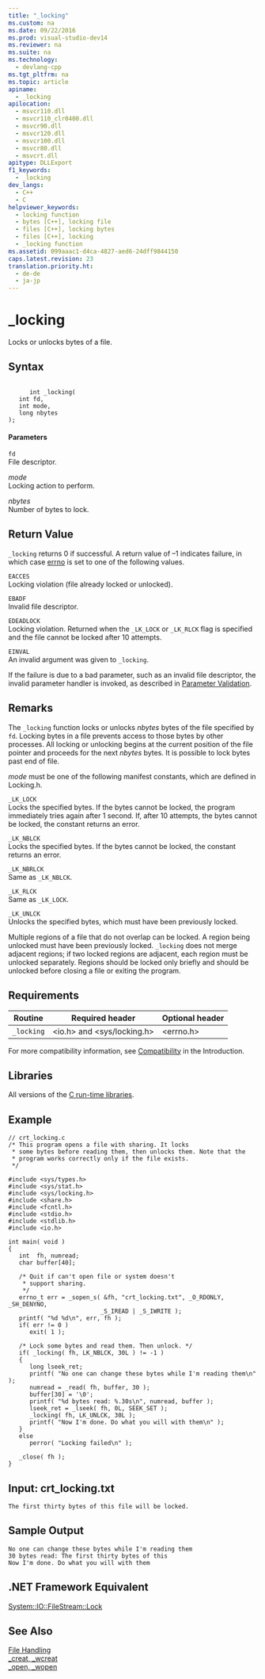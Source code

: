 ```yaml
---
title: "_locking"
ms.custom: na
ms.date: 09/22/2016
ms.prod: visual-studio-dev14
ms.reviewer: na
ms.suite: na
ms.technology: 
  - devlang-cpp
ms.tgt_pltfrm: na
ms.topic: article
apiname: 
  - _locking
apilocation: 
  - msvcr110.dll
  - msvcr110_clr0400.dll
  - msvcr90.dll
  - msvcr120.dll
  - msvcr100.dll
  - msvcr80.dll
  - msvcrt.dll
apitype: DLLExport
f1_keywords: 
  - _locking
dev_langs: 
  - C++
  - C
helpviewer_keywords: 
  - locking function
  - bytes [C++], locking file
  - files [C++], locking bytes
  - files [C++], locking
  - _locking function
ms.assetid: 099aaac1-d4ca-4827-aed6-24dff9844150
caps.latest.revision: 23
translation.priority.ht: 
  - de-de
  - ja-jp
---
```

# _locking
Locks or unlocks bytes of a file.  
  
## Syntax  
  
```  
  
      int _locking(  
   int fd,  
   int mode,  
   long nbytes   
);  
```  
  
#### Parameters  
 `fd`  
 File descriptor.  
  
 *mode*  
 Locking action to perform.  
  
 *nbytes*  
 Number of bytes to lock.  
  
## Return Value  
 `_locking` returns 0 if successful. A return value of –1 indicates failure, in which case [errno](../vs140/errno--_doserrno--_sys_errlist--and-_sys_nerr.md) is set to one of the following values.  
  
 `EACCES`  
 Locking violation (file already locked or unlocked).  
  
 `EBADF`  
 Invalid file descriptor.  
  
 `EDEADLOCK`  
 Locking violation. Returned when the `_LK_LOCK` or `_LK_RLCK` flag is specified and the file cannot be locked after 10 attempts.  
  
 `EINVAL`  
 An invalid argument was given to `_locking`.  
  
 If the failure is due to a bad parameter, such as an invalid file descriptor, the invalid parameter handler is invoked, as described in [Parameter Validation](../vs140/parameter-validation.md).  
  
## Remarks  
 The `_locking` function locks or unlocks *nbytes* bytes of the file specified by `fd`. Locking bytes in a file prevents access to those bytes by other processes. All locking or unlocking begins at the current position of the file pointer and proceeds for the next *nbytes* bytes. It is possible to lock bytes past end of file.  
  
 *mode* must be one of the following manifest constants, which are defined in Locking.h.  
  
 `_LK_LOCK`  
 Locks the specified bytes. If the bytes cannot be locked, the program immediately tries again after 1 second. If, after 10 attempts, the bytes cannot be locked, the constant returns an error.  
  
 `_LK_NBLCK`  
 Locks the specified bytes. If the bytes cannot be locked, the constant returns an error.  
  
 `_LK_NBRLCK`  
 Same as `_LK_NBLCK`.  
  
 `_LK_RLCK`  
 Same as `_LK_LOCK`.  
  
 `_LK_UNLCK`  
 Unlocks the specified bytes, which must have been previously locked.  
  
 Multiple regions of a file that do not overlap can be locked. A region being unlocked must have been previously locked. `_locking` does not merge adjacent regions; if two locked regions are adjacent, each region must be unlocked separately. Regions should be locked only briefly and should be unlocked before closing a file or exiting the program.  
  
## Requirements  
  
|Routine|Required header|Optional header|  
|-------------|---------------------|---------------------|  
|`_locking`|<io.h> and <sys/locking.h>|<errno.h>|  
  
 For more compatibility information, see [Compatibility](../vs140/compatibility.md) in the Introduction.  
  
## Libraries  
 All versions of the [C run-time libraries](../vs140/crt-library-features.md).  
  
## Example  
  
```  
// crt_locking.c  
/* This program opens a file with sharing. It locks  
 * some bytes before reading them, then unlocks them. Note that the  
 * program works correctly only if the file exists.  
 */  
  
#include <sys/types.h>  
#include <sys/stat.h>  
#include <sys/locking.h>  
#include <share.h>  
#include <fcntl.h>  
#include <stdio.h>  
#include <stdlib.h>  
#include <io.h>  
  
int main( void )  
{  
   int  fh, numread;  
   char buffer[40];  
  
   /* Quit if can't open file or system doesn't   
    * support sharing.   
    */  
   errno_t err = _sopen_s( &fh, "crt_locking.txt", _O_RDONLY, _SH_DENYNO,   
                          _S_IREAD | _S_IWRITE );  
   printf( "%d %d\n", err, fh );  
   if( err != 0 )  
      exit( 1 );  
  
   /* Lock some bytes and read them. Then unlock. */  
   if( _locking( fh, LK_NBLCK, 30L ) != -1 )  
   {  
      long lseek_ret;  
      printf( "No one can change these bytes while I'm reading them\n" );  
      numread = _read( fh, buffer, 30 );  
      buffer[30] = '\0';  
      printf( "%d bytes read: %.30s\n", numread, buffer );  
      lseek_ret = _lseek( fh, 0L, SEEK_SET );  
      _locking( fh, LK_UNLCK, 30L );  
      printf( "Now I'm done. Do what you will with them\n" );  
   }  
   else  
      perror( "Locking failed\n" );  
  
   _close( fh );  
}  
```  
  
## Input: crt_locking.txt  
  
```  
The first thirty bytes of this file will be locked.  
```  
  
## Sample Output  
  
```  
No one can change these bytes while I'm reading them  
30 bytes read: The first thirty bytes of this  
Now I'm done. Do what you will with them  
```  
  
## .NET Framework Equivalent  
 [System::IO::FileStream::Lock](https://msdn.microsoft.com/en-us/library/system.io.filestream.lock.aspx)  
  
## See Also  
 [File Handling](../vs140/file-handling.md)   
 [_creat, _wcreat](../vs140/_creat--_wcreat.md)   
 [_open, _wopen](../vs140/_open--_wopen.md)